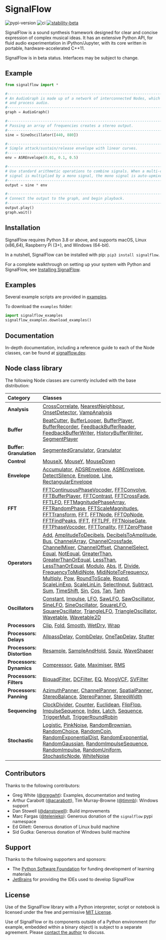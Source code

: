 # SignalFlow

![pypi-version](https://img.shields.io/pypi/v/signalflow) ![ci](https://github.com/ideoforms/signalflow/actions/workflows/build.yml/badge.svg) [![stability-beta](https://img.shields.io/badge/stability-beta-33bbff.svg)](https://github.com/mkenney/software-guides/blob/master/STABILITY-BADGES.md#beta)

SignalFlow is a sound synthesis framework designed for clear and concise expression of complex musical ideas. It has an extensive Python API, for fluid audio experimentation in iPython/Jupyter, with its core written in portable, hardware-accelerated C++11.

SignalFlow is in beta status. Interfaces may be subject to change.

## Example

```python
from signalflow import *

#--------------------------------------------------------------------------------
# An AudioGraph is made up of a network of interconnected Nodes, which generate
# and process audio. 
#--------------------------------------------------------------------------------
graph = AudioGraph()

#--------------------------------------------------------------------------------
# Passing an array of frequencies creates a stereo output.
#--------------------------------------------------------------------------------
sine = SineOscillator([440, 880])

#--------------------------------------------------------------------------------
# Simple attack/sustain/release envelope with linear curves.
#--------------------------------------------------------------------------------
env = ASREnvelope(0.01, 0.1, 0.5)

#--------------------------------------------------------------------------------
# Use standard arithmetic operations to combine signals. When a multi-channel 
# signal is multiplied by a mono signal, the mono signal is auto-upmixed.
#--------------------------------------------------------------------------------
output = sine * env

#--------------------------------------------------------------------------------
# Connect the output to the graph, and begin playback.
#--------------------------------------------------------------------------------
output.play()
graph.wait()
```

## Installation

SignalFlow requires Python 3.8 or above, and supports macOS, Linux (x86_64), Raspberry Pi (3+), and Windows (64-bit).

In a nutshell, SignalFlow can be installed with pip: `pip3 install signalflow`.

For a complete walkthrough on setting up your system with Python and SignalFlow, see [Installing SignalFlow](https://signalflow.dev/installation/).

## Examples

Several example scripts are provided in [examples](examples).

To download the `examples` folder:

```python
import signalflow_examples
signalflow_examples.download_examples()
```

## Documentation

In-depth documentation, including a reference guide to each of the Node classes, can be found at [signalflow.dev](https://signalflow.dev/). 

## Node class library

The following Node classes are currently included with the base distribution:

| Category | Classes  |
|:---------|:---------|
| **Analysis** | [CrossCorrelate](https://signalflow.dev/library/analysis/crosscorrelate/), [NearestNeighbour](https://signalflow.dev/library/analysis/nearestneighbour/), [OnsetDetector](https://signalflow.dev/library/analysis/onsetdetector/), [VampAnalysis](https://signalflow.dev/library/analysis/vampanalysis/) |
| **Buffer** | [BeatCutter](https://signalflow.dev/library/buffer/beatcutter/), [BufferLooper](https://signalflow.dev/library/buffer/bufferlooper/), [BufferPlayer](https://signalflow.dev/library/buffer/bufferplayer/), [BufferRecorder](https://signalflow.dev/library/buffer/bufferrecorder/), [FeedbackBufferReader](https://signalflow.dev/library/buffer/feedbackbufferreader/), [FeedbackBufferWriter](https://signalflow.dev/library/buffer/feedbackbufferwriter/), [HistoryBufferWriter](https://signalflow.dev/library/buffer/historybufferwriter/), [SegmentPlayer](https://signalflow.dev/library/buffer/segmentplayer/) |
| **Buffer: Granulation** | [SegmentedGranulator](https://signalflow.dev/library/buffer/granulation/segmentedgranulator/), [Granulator](https://signalflow.dev/library/buffer/granulation/granulator/) |
| **Control** | [MouseX](https://signalflow.dev/library/control/mousex/), [MouseY](https://signalflow.dev/library/control/mousey/), [MouseDown](https://signalflow.dev/library/control/mousedown/) |
| **Envelope** | [Accumulator](https://signalflow.dev/library/envelope/accumulator/), [ADSREnvelope](https://signalflow.dev/library/envelope/adsrenvelope/), [ASREnvelope](https://signalflow.dev/library/envelope/asrenvelope/), [DetectSilence](https://signalflow.dev/library/envelope/detectsilence/), [Envelope](https://signalflow.dev/library/envelope/envelope/), [Line](https://signalflow.dev/library/envelope/line/), [RectangularEnvelope](https://signalflow.dev/library/envelope/rectangularenvelope/) |
| **FFT** | [FFTContinuousPhaseVocoder](https://signalflow.dev/library/fft/fftcontinuousphasevocoder/), [FFTConvolve](https://signalflow.dev/library/fft/fftconvolve/), [FFTBufferPlayer](https://signalflow.dev/library/fft/fftbufferplayer/), [FFTContrast](https://signalflow.dev/library/fft/fftcontrast/), [FFTCrossFade](https://signalflow.dev/library/fft/fftcrossfade/), [FFTLFO](https://signalflow.dev/library/fft/fftlfo/), [FFTMagnitudePhaseArray](https://signalflow.dev/library/fft/fftmagnitudephasearray/), [FFTRandomPhase](https://signalflow.dev/library/fft/fftrandomphase/), [FFTScaleMagnitudes](https://signalflow.dev/library/fft/fftscalemagnitudes/), [FFTTransform](https://signalflow.dev/library/fft/ffttransform/), [FFT](https://signalflow.dev/library/fft/fft/), [FFTNode](https://signalflow.dev/library/fft/fftnode/), [FFTOpNode](https://signalflow.dev/library/fft/fftopnode/), [FFTFindPeaks](https://signalflow.dev/library/fft/fftfindpeaks/), [IFFT](https://signalflow.dev/library/fft/ifft/), [FFTLPF](https://signalflow.dev/library/fft/fftlpf/), [FFTNoiseGate](https://signalflow.dev/library/fft/fftnoisegate/), [FFTPhaseVocoder](https://signalflow.dev/library/fft/fftphasevocoder/), [FFTTonality](https://signalflow.dev/library/fft/ffttonality/), [FFTZeroPhase](https://signalflow.dev/library/fft/fftzerophase/) |
| **Operators** | [Add](https://signalflow.dev/library/operators/add/), [AmplitudeToDecibels](https://signalflow.dev/library/operators/amplitudetodecibels/), [DecibelsToAmplitude](https://signalflow.dev/library/operators/decibelstoamplitude/), [Bus](https://signalflow.dev/library/operators/bus/), [ChannelArray](https://signalflow.dev/library/operators/channelarray/), [ChannelCrossfade](https://signalflow.dev/library/operators/channelcrossfade/), [ChannelMixer](https://signalflow.dev/library/operators/channelmixer/), [ChannelOffset](https://signalflow.dev/library/operators/channeloffset/), [ChannelSelect](https://signalflow.dev/library/operators/channelselect/), [Equal](https://signalflow.dev/library/operators/equal/), [NotEqual](https://signalflow.dev/library/operators/notequal/), [GreaterThan](https://signalflow.dev/library/operators/greaterthan/), [GreaterThanOrEqual](https://signalflow.dev/library/operators/greaterthanorequal/), [LessThan](https://signalflow.dev/library/operators/lessthan/), [LessThanOrEqual](https://signalflow.dev/library/operators/lessthanorequal/), [Modulo](https://signalflow.dev/library/operators/modulo/), [Abs](https://signalflow.dev/library/operators/abs/), [If](https://signalflow.dev/library/operators/if/), [Divide](https://signalflow.dev/library/operators/divide/), [FrequencyToMidiNote](https://signalflow.dev/library/operators/frequencytomidinote/), [MidiNoteToFrequency](https://signalflow.dev/library/operators/midinotetofrequency/), [Multiply](https://signalflow.dev/library/operators/multiply/), [Pow](https://signalflow.dev/library/operators/pow/), [RoundToScale](https://signalflow.dev/library/operators/roundtoscale/), [Round](https://signalflow.dev/library/operators/round/), [ScaleLinExp](https://signalflow.dev/library/operators/scalelinexp/), [ScaleLinLin](https://signalflow.dev/library/operators/scalelinlin/), [SelectInput](https://signalflow.dev/library/operators/selectinput/), [Subtract](https://signalflow.dev/library/operators/subtract/), [Sum](https://signalflow.dev/library/operators/sum/), [TimeShift](https://signalflow.dev/library/operators/timeshift/), [Sin](https://signalflow.dev/library/operators/sin/), [Cos](https://signalflow.dev/library/operators/cos/), [Tan](https://signalflow.dev/library/operators/tan/), [Tanh](https://signalflow.dev/library/operators/tanh/) |
| **Oscillators** | [Constant](https://signalflow.dev/library/oscillators/constant/), [Impulse](https://signalflow.dev/library/oscillators/impulse/), [LFO](https://signalflow.dev/library/oscillators/lfo/), [SawLFO](https://signalflow.dev/library/oscillators/sawlfo/), [SawOscillator](https://signalflow.dev/library/oscillators/sawoscillator/), [SineLFO](https://signalflow.dev/library/oscillators/sinelfo/), [SineOscillator](https://signalflow.dev/library/oscillators/sineoscillator/), [SquareLFO](https://signalflow.dev/library/oscillators/squarelfo/), [SquareOscillator](https://signalflow.dev/library/oscillators/squareoscillator/), [TriangleLFO](https://signalflow.dev/library/oscillators/trianglelfo/), [TriangleOscillator](https://signalflow.dev/library/oscillators/triangleoscillator/), [Wavetable](https://signalflow.dev/library/oscillators/wavetable/), [Wavetable2D](https://signalflow.dev/library/oscillators/wavetable2d/) |
| **Processors** | [Clip](https://signalflow.dev/library/processors/clip/), [Fold](https://signalflow.dev/library/processors/fold/), [Smooth](https://signalflow.dev/library/processors/smooth/), [WetDry](https://signalflow.dev/library/processors/wetdry/), [Wrap](https://signalflow.dev/library/processors/wrap/) |
| **Processors: Delays** | [AllpassDelay](https://signalflow.dev/library/processors/delays/allpassdelay/), [CombDelay](https://signalflow.dev/library/processors/delays/combdelay/), [OneTapDelay](https://signalflow.dev/library/processors/delays/onetapdelay/), [Stutter](https://signalflow.dev/library/processors/delays/stutter/) |
| **Processors: Distortion** | [Resample](https://signalflow.dev/library/processors/distortion/resample/), [SampleAndHold](https://signalflow.dev/library/processors/distortion/sampleandhold/), [Squiz](https://signalflow.dev/library/processors/distortion/squiz/), [WaveShaper](https://signalflow.dev/library/processors/distortion/waveshaper/) |
| **Processors: Dynamics** | [Compressor](https://signalflow.dev/library/processors/dynamics/compressor/), [Gate](https://signalflow.dev/library/processors/dynamics/gate/), [Maximiser](https://signalflow.dev/library/processors/dynamics/maximiser/), [RMS](https://signalflow.dev/library/processors/dynamics/rms/) |
| **Processors: Filters** | [BiquadFilter](https://signalflow.dev/library/processors/filters/biquadfilter/), [DCFilter](https://signalflow.dev/library/processors/filters/dcfilter/), [EQ](https://signalflow.dev/library/processors/filters/eq/), [MoogVCF](https://signalflow.dev/library/processors/filters/moogvcf/), [SVFilter](https://signalflow.dev/library/processors/filters/svfilter/) |
| **Processors: Panning** | [AzimuthPanner](https://signalflow.dev/library/processors/panning/azimuthpanner/), [ChannelPanner](https://signalflow.dev/library/processors/panning/channelpanner/), [SpatialPanner](https://signalflow.dev/library/processors/panning/spatialpanner/), [StereoBalance](https://signalflow.dev/library/processors/panning/stereobalance/), [StereoPanner](https://signalflow.dev/library/processors/panning/stereopanner/), [StereoWidth](https://signalflow.dev/library/processors/panning/stereowidth/) |
| **Sequencing** | [ClockDivider](https://signalflow.dev/library/sequencing/clockdivider/), [Counter](https://signalflow.dev/library/sequencing/counter/), [Euclidean](https://signalflow.dev/library/sequencing/euclidean/), [FlipFlop](https://signalflow.dev/library/sequencing/flipflop/), [ImpulseSequence](https://signalflow.dev/library/sequencing/impulsesequence/), [Index](https://signalflow.dev/library/sequencing/index/), [Latch](https://signalflow.dev/library/sequencing/latch/), [Sequence](https://signalflow.dev/library/sequencing/sequence/), [TriggerMult](https://signalflow.dev/library/sequencing/triggermult/), [TriggerRoundRobin](https://signalflow.dev/library/sequencing/triggerroundrobin/) |
| **Stochastic** | [Logistic](https://signalflow.dev/library/stochastic/logistic/), [PinkNoise](https://signalflow.dev/library/stochastic/pinknoise/), [RandomBrownian](https://signalflow.dev/library/stochastic/randombrownian/), [RandomChoice](https://signalflow.dev/library/stochastic/randomchoice/), [RandomCoin](https://signalflow.dev/library/stochastic/randomcoin/), [RandomExponentialDist](https://signalflow.dev/library/stochastic/randomexponentialdist/), [RandomExponential](https://signalflow.dev/library/stochastic/randomexponential/), [RandomGaussian](https://signalflow.dev/library/stochastic/randomgaussian/), [RandomImpulseSequence](https://signalflow.dev/library/stochastic/randomimpulsesequence/), [RandomImpulse](https://signalflow.dev/library/stochastic/randomimpulse/), [RandomUniform](https://signalflow.dev/library/stochastic/randomuniform/), [StochasticNode](https://signalflow.dev/library/stochastic/stochasticnode/), [WhiteNoise](https://signalflow.dev/library/stochastic/whitenoise/) |

## Contributors

Thanks to the following contributors:

- Greg White ([@gregwht](https://github.com/gregwht)): Examples, documentation and testing
- Arthur Carabott ([@acarabott](https://github.com/acarabott)), Tim Murray-Browne ([@timmb](https://github.com/timmb)): Windows support
- Dan Stowell ([@danstowell](https://github.com/danstowell)): Build improvements
- Marc Fargas ([@telenieko](https://github.com/telenieko)): Generous donation of the `signalflow` pypi namespace
- Ed Gillett: Generous donation of Linux build machine
- Sid Gudka: Generous donation of Windows build machine

## Support

Thanks to the following supporters and sponsors:

- The [Python Software Foundation](https://www.python.org/psf-landing/) for funding development of learning materials
- [JetBrains](https://www.jetbrains.com/) for providing the IDEs used to develop SignalFlow

## License

Use of the SignalFlow library with a Python interpreter, script or notebook is licensed under the free and permissive [MIT License](LICENSE.md).

Use of SignalFlow or its components outside of a Python environment (for example, embedded within a binary object) is subject to a separate agreement. Please [contact the author](https://danieljohnjones.com/contact/) to discuss.
